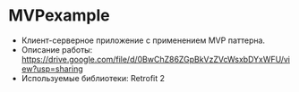 # MVPexample

  - Клиент-серверное приложение с применением MVP паттерна. 
  - Описание работы: https://drive.google.com/file/d/0BwChZ86ZGpBkVzZVcWsxbDYxWFU/view?usp=sharing
  - Используемые библиотеки: Retrofit 2
